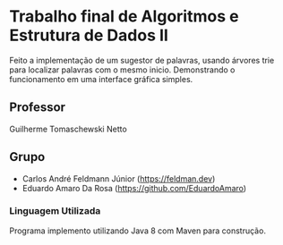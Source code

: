 # Trabalho final de Algoritmos e Estrutura de Dados II


Feito a implementação de um sugestor de palavras, usando árvores trie para localizar palavras com o mesmo inicio.
Demonstrando o funcionamento em uma interface gráfica simples.


## Professor
Guilherme Tomaschewski Netto

## Grupo
 - Carlos André Feldmann Júnior (https://feldman.dev)
 - Eduardo Amaro Da Rosa (https://github.com/EduardoAmaro)
 
### Linguagem Utilizada
Programa implemento utilizando Java 8 com Maven para construção.